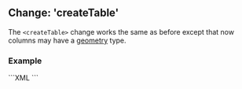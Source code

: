 Change: 'createTable'
-------------------
The <code>&lt;createTable></code> change works the same as before except that now columns may have
a <a href="geometry_data_type.html">geometry</a> type.

<h3>Example</h3>
```XML
<changeSet id="1" author="bob">
   <createTable tableName="home">
      <column name="id" type="bigint">
         <constraints nullable="false" primaryKey="true" primaryKeyName="home_pk" />
      </column>
      <column name="address" type="varchar(255)" />
      <column name="location" type="geometry(Point, 4326)"/>
   </createTable>
</changeSet>
```
